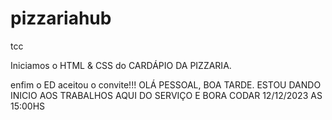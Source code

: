 # pizzariahub
tcc

Iniciamos o HTML & CSS do CARDÁPIO DA PIZZARIA.

enfim o ED aceitou o convite!!!
OLÁ PESSOAL, BOA TARDE.
ESTOU DANDO INICIO AOS TRABALHOS AQUI DO SERVIÇO E BORA CODAR 12/12/2023 AS 15:00HS

